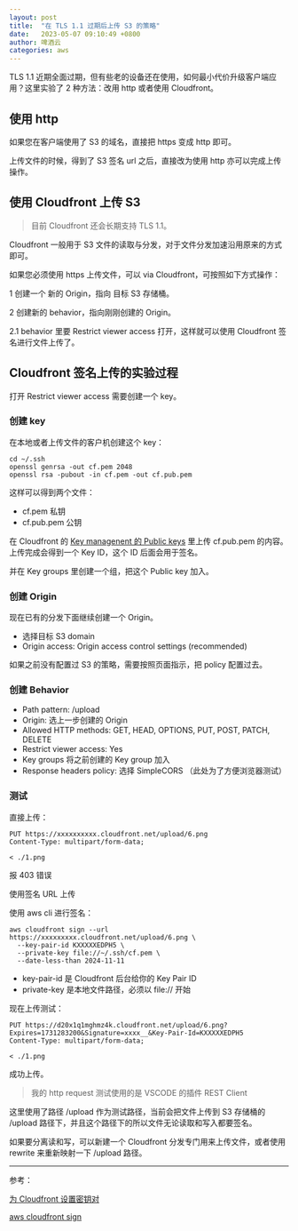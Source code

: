 ```yaml
---
layout: post
title:  "在 TLS 1.1 过期后上传 S3 的策略"
date:   2023-05-07 09:10:49 +0800
author: 啤酒云
categories: aws
---
```


TLS 1.1 近期全面过期，但有些老的设备还在使用，如何最小代价升级客户端应用？这里实验了 2 种方法：改用 http 或者使用 Cloudfront。

## 使用 http

如果您在客户端使用了 S3 的域名，直接把 https 变成 http 即可。

上传文件的时候，得到了 S3 签名 url 之后，直接改为使用 http 亦可以完成上传操作。

## 使用 Cloudfront 上传 S3

> 目前 Cloudfront 还会长期支持 TLS 1.1。

Cloudfront 一般用于 S3 文件的读取与分发，对于文件分发加速沿用原来的方式即可。

如果您必须使用 https 上传文件，可以 via Cloudfront，可按照如下方式操作：

1 创建一个 新的 Origin，指向 目标 S3 存储桶。

2 创建新的 behavior，指向刚刚创建的 Origin。

2.1 behavior 里要 Restrict viewer access 打开，这样就可以使用 Cloudfront 签名进行文件上传了。

## Cloudfront 签名上传的实验过程

打开 Restrict viewer access 需要创建一个 key。

### 创建 key

在本地或者上传文件的客户机创建这个 key：

```ssh
cd ~/.ssh
openssl genrsa -out cf.pem 2048
openssl rsa -pubout -in cf.pem -out cf.pub.pem
```

这样可以得到两个文件：

- cf.pem 私钥
- cf.pub.pem 公钥

在 Cloudfront 的 [Key managenent 的 Public keys](https://console.aws.amazon.com/cloudfront/v3/home?#/publickey) 里上传 cf.pub.pem 的内容。上传完成会得到一个 Key ID，这个 ID 后面会用于签名。

并在 Key groups 里创建一个组，把这个 Public key 加入。

### 创建 Origin

现在已有的分发下面继续创建一个 Origin。

- 选择目标 S3 domain
- Origin access: Origin access control settings (recommended)

如果之前没有配置过 S3 的策略，需要按照页面指示，把 policy 配置过去。

### 创建 Behavior

- Path pattern: /upload
- Origin: 选上一步创建的 Origin
- Allowed HTTP methods: GET, HEAD, OPTIONS, PUT, POST, PATCH, DELETE
- Restrict viewer access: Yes
- Key groups 将之前创建的 Key group 加入
- Response headers policy: 选择 SimpleCORS （此处为了方便浏览器测试）

### 测试

直接上传：

```request
PUT https://xxxxxxxxxx.cloudfront.net/upload/6.png
Content-Type: multipart/form-data;

< ./1.png
```

报 403 错误

使用签名 URL 上传

使用 aws cli 进行签名：

```shell
aws cloudfront sign --url https://xxxxxxxxx.cloudfront.net/upload/6.png \
  --key-pair-id KXXXXXEDPH5 \
  --private-key file://~/.ssh/cf.pem \
  --date-less-than 2024-11-11
```

- key-pair-id 是 Cloudfront 后台给你的 Key Pair ID
- private-key 是本地文件路径，必须以 file:// 开始

现在上传测试：

```request
PUT https://d20x1q1mghmz4k.cloudfront.net/upload/6.png?Expires=1731283200&Signature=xxxx__&Key-Pair-Id=KXXXXXEDPH5
Content-Type: multipart/form-data;

< ./1.png
```

成功上传。

> 我的 http request 测试使用的是 VSCODE 的插件 REST Client

这里使用了路径 /upload 作为测试路径，当前会把文件上传到 S3 存储桶的 /upload 路径下，并且这个路径下的所以文件无论读取和写入都要签名。

如果要分离读和写，可以新建一个 Cloudfront 分发专门用来上传文件，或者使用 rewrite 来重新映射一下 /upload 路径。

---
参考：

[为 Cloudfront 设置密钥对](https://docs.aws.amazon.com/AmazonCloudFront/latest/DeveloperGuide/private-content-trusted-signers.html#private-content-creating-cloudfront-key-pairs)

[aws cloudfront sign](https://docs.aws.amazon.com/cli/latest/reference/cloudfront/sign.html)
